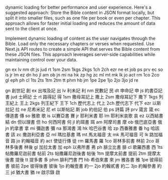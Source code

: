 dynamic loading for better performance and user experience. Here's a suggested approach:
Store the Bible content in JSON format locally, but split it into smaller files, such as one file per book or even per chapter. This approach allows for faster initial loading and reduces the amount of data sent to the client at once.

Implement dynamic loading of content as the user navigates through the Bible. Load only the necessary chapters or verses when requested.
Use Next.js API routes to create a simple API that serves the Bible content from these JSON files. This approach leverages server-side capabilities while maintaining control over your data.

gn
ex
lv
nm
dt
js
jud
rt
1sm
2sm
1kgs
2kgs
1ch
2ch
ezr
ne
et
job
ps
prv
ec
so
is
jr
lm
ez
dn
ho
jl
am
ob
jn
mi
na
hk
zp
hg
zc
ml
mt
mk
lk
jo
act
rm
1co
2co
gl
eph
ph
cl
1ts
2ts
1tm
2tm
tt
phm
hb
jm
1pe
2pe
1jo
2jo
3jo
jd
re

gn 創世記 創
ex 出埃及記 出
lv 利未記 利
nm 民數記 民
dt 申命記 申
js 約書亞記 書
jud 士師記 士
rt 路得記 得
1sm 撒母耳記上 撒上
2sm 撒母耳記下 撒下
1kgs 列王紀上 王上
2kgs 列王紀下 王下
1ch 歷代志上 代上
2ch 歷代志下 代下
ezr 以斯拉記 拉
ne 尼希米記 尼
et 以斯帖記 斯
job 約伯記 伯
ps 詩篇 詩
prv 箴言 箴
ec 傳道書 傳
so 雅歌 歌
is 以賽亞書 賽
jr 耶利米書 耶
lm 耶利米哀歌 哀
ez 以西結書 結
dn 但以理書 但
ho 何西阿書 何
jl 約珥書 珥
am 阿摩司書 摩
ob 俄巴底亞書 俄
jn 約拿書 拿
mi 彌迦書 彌
na 那鴻書 鴻
hk 哈巴谷書 哈
zp 西番雅書 番
hg 哈該書 該
zc 撒迦利亞書 亞
ml 瑪拉基書 瑪
mt 馬太福音 太
mk 馬可福音 可
lk 路加福音 路
jo 約翰福音 約
act 使徒行傳 徒
rm 羅馬書 羅
1co 哥林多前書 林前
2co 哥林多後書 林後
gl 加拉太書 加
eph 以弗所書 弗
ph 腓立比書 腓
cl 歌羅西書 西
1ts 帖撒羅尼迦前書 帖前
2ts 帖撒羅尼迦後書 帖後
1tm 提摩太前書 提前
2tm 提摩太後書 提後
tt 提多書 多
phm 腓利門書 門
hb 希伯來書 來
jm 雅各書 雅
1pe 彼得前書 彼前
2pe 彼得後書 彼後
1jo 約翰壹書 約一
2jo 約翰貳書 約二
3jo 約翰參書 約三
jd 猶大書 猶
re 啟示錄 啟
